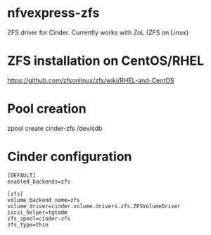 # nfvexpress-zfs
ZFS driver for Cinder. Currently works with ZoL (ZFS on Linux)

# ZFS installation on CentOS/RHEL
https://github.com/zfsonlinux/zfs/wiki/RHEL-and-CentOS

# Pool creation
zpool create cinder-zfs /dev/sdb 

# Cinder configuration
```
[DEFAULT]
enabled_backends=zfs

[zfs]
volume_backend_name=zfs
volume_driver=cinder.volume.drivers.zfs.ZFSVolumeDriver
iscsi_helper=tgtadm
zfs_zpool=cinder-zfs
zfs_type=thin
```

